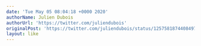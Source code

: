 ```yaml
---
date: 'Tue May 05 08:04:18 +0000 2020'
authorName: Julien Dubois
authorUrl: 'https://twitter.com/juliendubois'
originalPost: 'https://twitter.com/juliendubois/status/1257581874408497153'
layout: like
---
```

